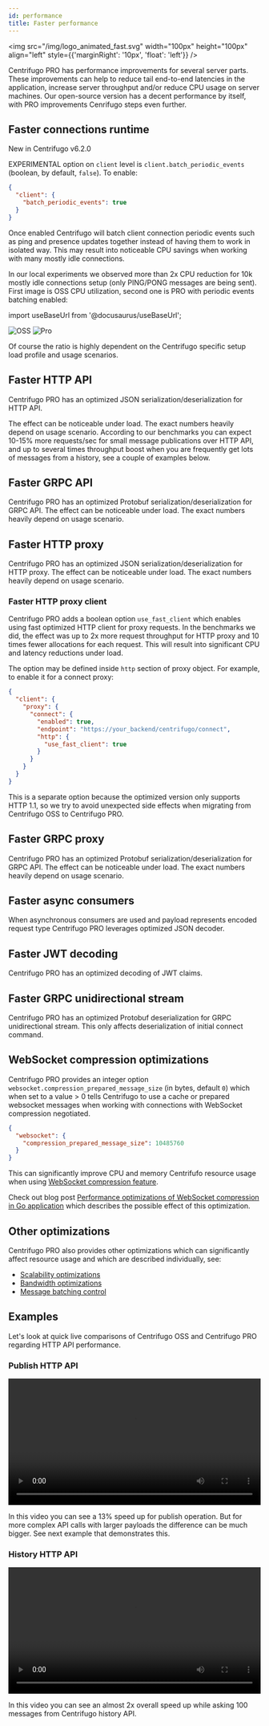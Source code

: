 ```yaml
---
id: performance
title: Faster performance
---
```


<img src="/img/logo_animated_fast.svg" width="100px" height="100px" align="left" style={{'marginRight': '10px', 'float': 'left'}} />

Centrifugo PRO has performance improvements for several server parts. These improvements can help to reduce tail end-to-end latencies in the application, increase server throughput and/or reduce CPU usage on server machines. Our open-source version has a decent performance by itself, with PRO improvements Cenrifugo steps even further.

## Faster connections runtime

New in Centrifugo v6.2.0

EXPERIMENTAL option on `client` level is `client.batch_periodic_events` (boolean, by default, `false`). To enable:

```json title="config.json"
{
  "client": {
    "batch_periodic_events": true
  }
}
```

Once enabled Centrifugo will batch client connection periodic events such as ping and presence updates together instead of having them to work in isolated way. This may result into noticeable CPU savings when working with many mostly idle connections.

In our local experiments we observed more than 2x CPU reduction for 10k mostly idle connections setup (only PING/PONG messages are being sent). First image is OSS CPU utilization, second one is PRO with periodic events batching enabled:

import useBaseUrl from '@docusaurus/useBaseUrl';

<div style={{
  display: 'flex',
  flexWrap: 'wrap',
}}>
  <img
    src={useBaseUrl('/img/cpu_idle_oss.jpg')}
    alt="OSS"
    style={{ width: '50%', objectFit: 'contain' }}
  />
  <img
    src={useBaseUrl('/img/cpu_idle_pro.jpg')}
    alt="Pro"
    style={{ width: '50%', objectFit: 'contain' }}
  />
</div>

Of course the ratio is highly dependent on the Centrifugo specific setup load profile and usage scenarios.

## Faster HTTP API

Centrifugo PRO has an optimized JSON serialization/deserialization for HTTP API.

The effect can be noticeable under load. The exact numbers heavily depend on usage scenario. According to our benchmarks you can expect 10-15% more requests/sec for small message publications over HTTP API, and up to several times throughput boost when you are frequently get lots of messages from a history, see a couple of examples below.

## Faster GRPC API

Centrifugo PRO has an optimized Protobuf serialization/deserialization for GRPC API. The effect can be noticeable under load. The exact numbers heavily depend on usage scenario.

## Faster HTTP proxy

Centrifugo PRO has an optimized JSON serialization/deserialization for HTTP proxy. The effect can be noticeable under load. The exact numbers heavily depend on usage scenario.

### Faster HTTP proxy client

Centrifugo PRO adds a boolean option `use_fast_client` which enables using fast optimized HTTP client for proxy requests. In the benchmarks we did, the effect was up to 2x more request throughput for HTTP proxy and 10 times fewer allocations for each request. This will result into significant CPU and latency reductions under load.

The option may be defined inside `http` section of proxy object. For example, to enable it for a connect proxy:

```json title="config.json"
{
  "client": {
    "proxy": {
      "connect": {
        "enabled": true,
        "endpoint": "https://your_backend/centrifugo/connect",
        "http": {
          "use_fast_client": true
        }
      }
    }
  }
}
```

This is a separate option because the optimized version only supports HTTP 1.1, so we try to avoid unexpected side effects when migrating from Centrifugo OSS to Centrifugo PRO.

## Faster GRPC proxy

Centrifugo PRO has an optimized Protobuf serialization/deserialization for GRPC API. The effect can be noticeable under load. The exact numbers heavily depend on usage scenario.

## Faster async consumers

When asynchronous consumers are used and payload represents encoded request type Centrifugo PRO leverages optimized JSON decoder.

## Faster JWT decoding

Centrifugo PRO has an optimized decoding of JWT claims.

## Faster GRPC unidirectional stream

Centrifugo PRO has an optimized Protobuf deserialization for GRPC unidirectional stream. This only affects deserialization of initial connect command.

## WebSocket compression optimizations

Centrifugo PRO provides an integer option `websocket.compression_prepared_message_size` (in bytes, default `0`) which when set to a value > 0 tells Centrifugo to use a cache or prepared websocket messages when working with connections with WebSocket compression negotiated.

```json title="config.json"
{
  "websocket": {
    "compression_prepared_message_size": 10485760
  }
}
```

This can significantly improve CPU and memory Centrifufo resource usage when using [WebSocket compression feature](../transports/websocket.md#websocketcompression).

Check out blog post [Performance optimizations of WebSocket compression in Go application](/blog/2024/08/19/optimizing-websocket-compression) which describes the possible effect of this optimization.

## Other optimizations

Centrifugo PRO also provides other optimizations which can significantly affect resource usage and which are described individually, see:

* [Scalability optimizations](./scalability.md)
* [Bandwidth optimizations](./bandwidth_optimizations.md)
* [Message batching control](./client_msg_batching.md)

## Examples

Let's look at quick live comparisons of Centrifugo OSS and Centrifugo PRO regarding HTTP API performance.

### Publish HTTP API

<video width="100%" controls>
  <source src="/img/pro_api_publish_perf.mp4" type="video/mp4" />
  Sorry, your browser doesn't support embedded video.
</video>

In this video you can see a 13% speed up for publish operation. But for more complex API calls with larger payloads the difference can be much bigger. See next example that demonstrates this.

### History HTTP API

<video width="100%" controls>
  <source src="/img/pro_api_history_perf.mp4" type="video/mp4" />
  Sorry, your browser doesn't support embedded video.
</video>

In this video you can see an almost 2x overall speed up while asking 100 messages from Centrifugo history API.
